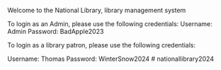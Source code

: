 Welcome to the National Library, library management system

To login as an Admin, please use the following credentials:
Username: Admin
Password: BadApple2023


To login as a library patron, please use the following credentials:

Username: Thomas
Password: WinterSnow2024
#   n a t i o n a l l i b r a r y 2 0 2 4  
 